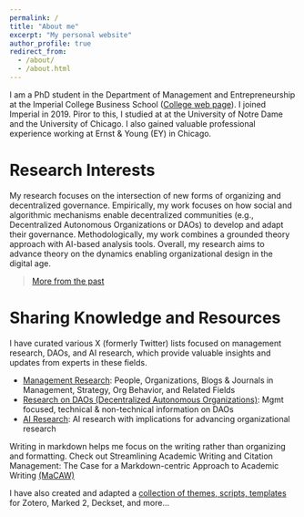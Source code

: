 ```yaml
---
permalink: /
title: "About me"
excerpt: "My personal website"
author_profile: true
redirect_from:
  - /about/
  - /about.html
---
```




I am a PhD student in the Department of Management and Entrepreneurship at the Imperial College Business School ([College web page](https://www.imperial.ac.uk/people/xule.lin)). I joined Imperial in 2019. Piror to this, I studied at at the University of Notre Dame and the University of Chicago. I also gained valuable professional experience working at Ernst & Young (EY) in Chicago.

# Research Interests

My research focuses on the intersection of new forms of organizing and decentralized governance. Empirically, my work focuses on how social and algorithmic mechanisms enable decentralized communities (e.g., Decentralized Autonomous Organizations or DAOs) to develop and adapt their governance. Methodologically, my work combines a grounded theory approach with AI-based analysis tools. Overall, my research aims to advance theory on the dynamics enabling organizational design in the digital age.

  > [More from the past](https://linxule.com/posts/2020/05/so-what-are-you-studying/)


# Sharing Knowledge and Resources

I have curated various X (formerly Twitter) lists focused on management research, DAOs, and AI research, which provide valuable insights and updates from experts in these fields.
- [Management Research](https://twitter.com/i/lists/1186983495517773825): People, Organizations, Blogs & Journals in Management, Strategy, Org Behavior, and Related Fields
- [Research on DAOs (Decentralized Autonomous Organizations)](https://twitter.com/i/lists/1176535611269898240): Mgmt focused, technical & non-technical information on DAOs
- [AI Research](https://twitter.com/i/lists/1761815451116413191): AI research with implications for advancing organizational research

Writing in markdown helps me focus on the writing rather than organizing and formatting. Check out Streamlining Academic Writing and Citation Management: The Case for a Markdown-centric Approach to Academic Writing [(MaCAW)](https://linxule.com/posts/2023/10/macaw/)

I have also created and adapted a [collection of themes, scripts, templates](https://github.com/linxule/themes) for Zotero, Marked 2, Deckset, and more...
